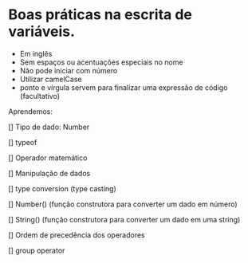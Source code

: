 # Boas práticas na escrita de variáveis.

- Em inglês
- Sem espaços ou acentuações especiais no nome
- Não pode iniciar com número
- Utilizar camelCase
- ponto e vírgula servem para finalizar uma expressão de código (facultativo)

Aprendemos:

[] Tipo de dado: Number 

[] typeof 

[] Operador matemático 

[] Manipulação de dados 

[] type conversion (type casting) 

[] Number() (função construtora para converter um dado em número) 

[] String() (função construtora para converter um dado em uma string) 

[] Ordem de precedência dos operadores 

[] group operator